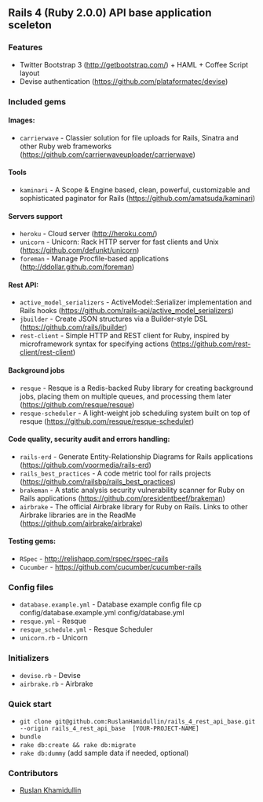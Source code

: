 ## Rails 4 (Ruby 2.0.0) API base application sceleton

### Features

* Twitter Bootstrap 3 (http://getbootstrap.com/) + HAML + Coffee Script layout
* Devise authentication (https://github.com/plataformatec/devise)

### Included gems

#### Images:

  * `carrierwave` - Classier solution for file uploads for Rails, Sinatra and other Ruby web frameworks (https://github.com/carrierwaveuploader/carrierwave)

#### Tools

  * `kaminari` - A Scope & Engine based, clean, powerful, customizable and sophisticated paginator for Rails (https://github.com/amatsuda/kaminari)

#### Servers support

  * `heroku` - Cloud server (http://heroku.com/)
  * `unicorn` - Unicorn: Rack HTTP server for fast clients and Unix (https://github.com/defunkt/unicorn)
  * `foreman` - Manage Procfile-based applications (http://ddollar.github.com/foreman)

#### Rest API:

  * `active_model_serializers` - ActiveModel::Serializer implementation and Rails hooks (https://github.com/rails-api/active_model_serializers)
  * `jbuilder` - Create JSON structures via a Builder-style DSL (https://github.com/rails/jbuilder)
  * `rest-client` - Simple HTTP and REST client for Ruby, inspired by microframework syntax for specifying actions (https://github.com/rest-client/rest-client)

#### Background jobs

  * `resque` - Resque is a Redis-backed Ruby library for creating background jobs, placing them on multiple queues, and processing them later (https://github.com/resque/resque)
  * `resque-scheduler` - A light-weight job scheduling system built on top of resque (https://github.com/resque/resque-scheduler)

#### Code quality, security audit and errors handling:  

  * `rails-erd` - Generate Entity-Relationship Diagrams for Rails applications (https://github.com/voormedia/rails-erd)
  * `rails_best_practices` - A code metric tool for rails projects (https://github.com/railsbp/rails_best_practices)
  * `brakeman` - A static analysis security vulnerability scanner for Ruby on Rails applications (https://github.com/presidentbeef/brakeman)
  * `airbrake` - The official Airbrake library for Ruby on Rails. Links to other Airbrake libraries are in the ReadMe (https://github.com/airbrake/airbrake)

#### Testing gems:

  * `RSpec` - http://relishapp.com/rspec/rspec-rails
  * `Cucumber` - https://github.com/cucumber/cucumber-rails

### Config files

  * `database.example.yml` - Database example config file
     cp config/database.example.yml config/database.yml
  * `resque.yml` - Resque
  * `resque_schedule.yml` - Resque Scheduler
  * `unicorn.rb` - Unicorn

### Initializers

  * `devise.rb` - Devise
  * `airbrake.rb` - Airbrake

### Quick start

  * `git clone git@github.com:RuslanHamidullin/rails_4_rest_api_base.git --origin rails_4_rest_api_base 
    [YOUR-PROJECT-NAME]`
  * `bundle`
  * `rake db:create && rake db:migrate`
  * `rake db:dummy` (add sample data if needed, optional)

### Contributors
 
  * <a href="https://github.com/RuslanHamidullin">Ruslan Khamidullin</a>



